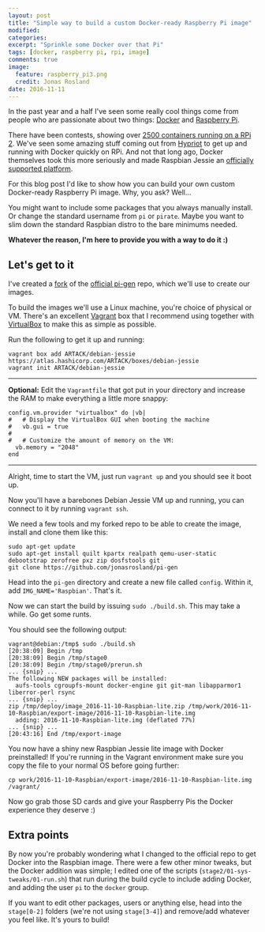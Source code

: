 ```yaml
---
layout: post
title: "Simple way to build a custom Docker-ready Raspberry Pi image"
modified:
categories:
excerpt: "Sprinkle some Docker over that Pi"
tags: [docker, raspberry pi, rpi, image]
comments: true
image:
  feature: raspberry_pi3.png
  credit: Jonas Rosland
date: 2016-11-11
---
```


In the past year and a half I've seen some really cool things come from people
who are passionate about two things: [Docker](http://docker.com) and [Raspberry Pi](http://raspberrypi.org).

There have been contests, showing over [2500 containers running on a RPi 2](https://blog.docker.com/2015/10/raspberry-pi-dockercon-challenge-winner/).
We've seen some amazing stuff coming out from [Hypriot](http://blog.hypriot.com) to get up and running with Docker quickly on RPi.
And not that long ago, Docker themselves took this more seriously and made Raspbian Jessie an [officially supported platform](https://www.raspberrypi.org/blog/docker-comes-to-raspberry-pi/).

For this blog post I'd like to show how you can build your own custom Docker-ready Raspberry Pi image.
Why, you ask?
Well...

You might want to include some packages that you always manually install.
Or change the standard username from `pi` or `pirate`.
Maybe you want to slim down the standard Raspbian distro to the bare minimums needed.

**Whatever the reason, I'm here to provide you with a way to do it :)**

## Let's get to it

I've created a [fork](https://github.com/jonasrosland/pi-gen) of the [official pi-gen](https://github.com/RPi-Distro/pi-gen) repo,
which we'll use to create our images.

To build the images we'll use a Linux machine, you're choice of physical or VM.
There's an excellent [Vagrant](http://vagrantup.com) box that I recommend using together with [VirtualBox](http://virtualbox.org) to make this as simple as possible.

Run the following to get it up and running:

```
vagrant box add ARTACK/debian-jessie https://atlas.hashicorp.com/ARTACK/boxes/debian-jessie
vagrant init ARTACK/debian-jessie
```
---
**Optional:** Edit the `Vagrantfile` that got put in your directory and increase the RAM to make everything a little more snappy:
```
config.vm.provider "virtualbox" do |vb|
#   # Display the VirtualBox GUI when booting the machine
#   vb.gui = true
#
#   # Customize the amount of memory on the VM:
  vb.memory = "2048"
end
```
---

Alright, time to start the VM, just run `vagrant up` and you should see it boot up.

Now you'll have a barebones Debian Jessie VM up and running, you can connect to it by running `vagrant ssh`.

We need a few tools and my forked repo to be able to create the image, install and clone them like this:

```
sudo apt-get update
sudo apt-get install quilt kpartx realpath qemu-user-static debootstrap zerofree pxz zip dosfstools git
git clone https://github.com/jonasrosland/pi-gen
```

Head into the `pi-gen` directory and create a new file called `config`. Within it, add `IMG_NAME='Raspbian'`. That's it.

Now we can start the build by issuing `sudo ./build.sh`. This may take a while. Go get some runts.

You should see the following output:

```
vagrant@debian:/tmp$ sudo ./build.sh
[20:38:09] Begin /tmp
[20:38:09] Begin /tmp/stage0
[20:38:09] Begin /tmp/stage0/prerun.sh
... {snip} ...
The following NEW packages will be installed:
  aufs-tools cgroupfs-mount docker-engine git git-man libapparmor1 liberror-perl rsync
... {snip} ...
zip /tmp/deploy/image_2016-11-10-Raspbian-lite.zip /tmp/work/2016-11-10-Raspbian/export-image/2016-11-10-Raspbian-lite.img
  adding: 2016-11-10-Raspbian-lite.img (deflated 77%)
... {snip} ...
[20:43:16] End /tmp/export-image
```

You now have a shiny new Raspbian Jessie lite image with Docker preinstalled! If you're running in the Vagrant environment make sure you copy the file to your normal OS before going further:

```
cp work/2016-11-10-Raspbian/export-image/2016-11-10-Raspbian-lite.img /vagrant/
```

Now go grab those SD cards and give your Raspberry Pis the Docker experience they deserve :)

## Extra points

By now you're probably wondering what I changed to the official repo to get Docker into the Raspbian image. There were a few other minor tweaks, but the Docker addition was simple; I edited one of the scripts (`stage2/01-sys-tweaks/01-run.sh`) that run during the build cycle to include adding Docker, and adding the user `pi` to the `docker` group.

If you want to edit other packages, users or anything else, head into the `stage[0-2]` folders (we're not using `stage[3-4]`) and remove/add whatever you feel like. It's yours to build!
